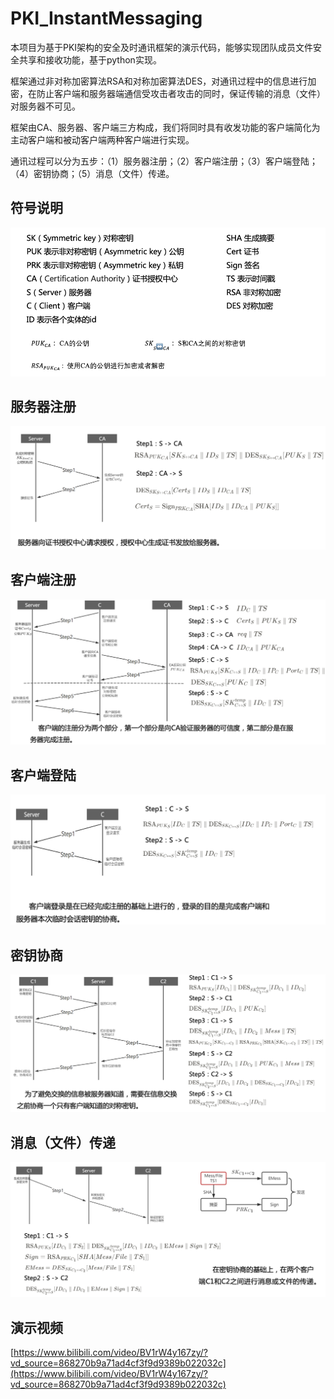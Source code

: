 # PKI_InstantMessaging

本项目为基于PKI架构的安全及时通讯框架的演示代码，能够实现团队成员文件安全共享和接收功能，基于python实现。

框架通过非对称加密算法RSA和对称加密算法DES，对通讯过程中的信息进行加密，在防止客户端和服务器端通信受攻击者攻击的同时，保证传输的消息（文件）对服务器不可见。

框架由CA、服务器、客户端三方构成，我们将同时具有收发功能的客户端简化为主动客户端和被动客户端两种客户端进行实现。

通讯过程可以分为五步：（1）服务器注册；（2）客户端注册；（3）客户端登陆；（4）密钥协商；（5）消息（文件）传递。

## 符号说明
![img.png](imgs/img.png)

## 服务器注册
![img.png](imgs/server_reg.png)

## 客户端注册
![img.png](imgs/client_reg.png)

## 客户端登陆
![img.png](imgs/client_log.png)

## 密钥协商
![img.png](imgs/client_con.png)

## 消息（文件）传递
![img.png](imgs/client_mess.png)

## 演示视频
[https://www.bilibili.com/video/BV1rW4y167zy/?vd_source=868270b9a71ad4cf3f9d9389b022032c](https://www.bilibili.com/video/BV1rW4y167zy/?vd_source=868270b9a71ad4cf3f9d9389b022032c)